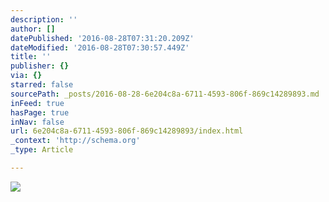 ```yaml
---
description: ''
author: []
datePublished: '2016-08-28T07:31:20.209Z'
dateModified: '2016-08-28T07:30:57.449Z'
title: ''
publisher: {}
via: {}
starred: false
sourcePath: _posts/2016-08-28-6e204c8a-6711-4593-806f-869c14289893.md
inFeed: true
hasPage: true
inNav: false
url: 6e204c8a-6711-4593-806f-869c14289893/index.html
_context: 'http://schema.org'
_type: Article

---
```

![](https://the-grid-user-content.s3-us-west-2.amazonaws.com/5349714f-98f5-43a9-a292-cf19047557e7.jpg)